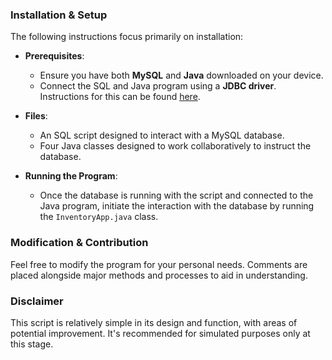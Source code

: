 ### Installation & Setup

The following instructions focus primarily on installation:

* **Prerequisites**:
  - Ensure you have both **MySQL** and **Java** downloaded on your device.
  - Connect the SQL and Java program using a **JDBC driver**. Instructions for this can be found [here](link-to-tutorial).

* **Files**:
  - An SQL script designed to interact with a MySQL database.
  - Four Java classes designed to work collaboratively to instruct the database.

* **Running the Program**:
  - Once the database is running with the script and connected to the Java program, initiate the interaction with the database by running the `InventoryApp.java` class.

### Modification & Contribution

Feel free to modify the program for your personal needs. Comments are placed alongside major methods and processes to aid in understanding.

### Disclaimer

This script is relatively simple in its design and function, with areas of potential improvement. It's recommended for simulated purposes only at this stage.
